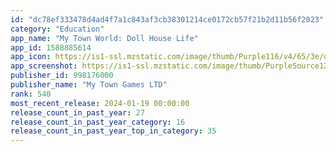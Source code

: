 ```yaml
---
id: "dc78ef333478d4ad4f7a1c843af3cb38301214ce0172cb57f21b2d11b56f2023"
category: "Education"
app_name: "My Town World: Doll House Life"
app_id: 1588885614
app_icon: https://is1-ssl.mzstatic.com/image/thumb/Purple116/v4/65/3e/d5/653ed511-e765-3bf7-61c0-02b8a8b27c2a/AppIcon-0-0-1x_U007emarketing-0-0-0-7-0-0-sRGB-0-0-0-GLES2_U002c0-512MB-85-220-0-0.png/1024x1024bb.png
app_screenshot: https://is1-ssl.mzstatic.com/image/thumb/PurpleSource123/v4/93/9b/38/939b387f-4df8-644c-8fbe-b0118da01401/4e607767-b688-4a4c-b913-acfa78fc1f1f_1_2688_x_1242.jpg/2688x1242bb.png
publisher_id: 998176000
publisher_name: "My Town Games LTD"
rank: 540
most_recent_release: 2024-01-19 00:00:00
release_count_in_past_year: 27
release_count_in_past_year_category: 16
release_count_in_past_year_top_in_category: 35
---
```

